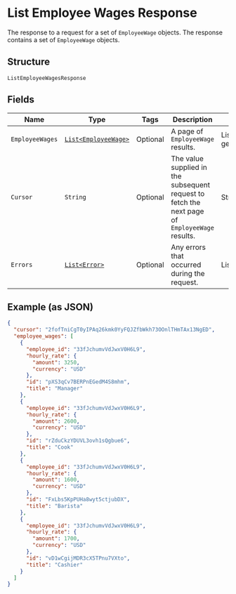 
# List Employee Wages Response

The response to a request for a set of `EmployeeWage` objects. The response contains
a set of `EmployeeWage` objects.

## Structure

`ListEmployeeWagesResponse`

## Fields

| Name | Type | Tags | Description | Getter |
|  --- | --- | --- | --- | --- |
| `EmployeeWages` | [`List<EmployeeWage>`](/doc/models/employee-wage.md) | Optional | A page of `EmployeeWage` results. | List<EmployeeWage> getEmployeeWages() |
| `Cursor` | `String` | Optional | The value supplied in the subsequent request to fetch the next page<br>of `EmployeeWage` results. | String getCursor() |
| `Errors` | [`List<Error>`](/doc/models/error.md) | Optional | Any errors that occurred during the request. | List<Error> getErrors() |

## Example (as JSON)

```json
{
  "cursor": "2fofTniCgT0yIPAq26kmk0YyFQJZfbWkh73OOnlTHmTAx13NgED",
  "employee_wages": [
    {
      "employee_id": "33fJchumvVdJwxV0H6L9",
      "hourly_rate": {
        "amount": 3250,
        "currency": "USD"
      },
      "id": "pXS3qCv7BERPnEGedM4S8mhm",
      "title": "Manager"
    },
    {
      "employee_id": "33fJchumvVdJwxV0H6L9",
      "hourly_rate": {
        "amount": 2600,
        "currency": "USD"
      },
      "id": "rZduCkzYDUVL3ovh1sQgbue6",
      "title": "Cook"
    },
    {
      "employee_id": "33fJchumvVdJwxV0H6L9",
      "hourly_rate": {
        "amount": 1600,
        "currency": "USD"
      },
      "id": "FxLbs5KpPUHa8wyt5ctjubDX",
      "title": "Barista"
    },
    {
      "employee_id": "33fJchumvVdJwxV0H6L9",
      "hourly_rate": {
        "amount": 1700,
        "currency": "USD"
      },
      "id": "vD1wCgijMDR3cX5TPnu7VXto",
      "title": "Cashier"
    }
  ]
}
```

